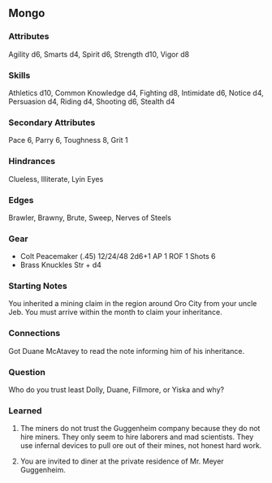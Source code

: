 ## Mongo

### Attributes
Agility d6, Smarts d4, Spirit d6, Strength d10, Vigor d8

### Skills
Athletics d10, Common Knowledge d4, Fighting d8, Intimidate d6, Notice d4, Persuasion d4, Riding d4, Shooting d6, Stealth d4

### Secondary Attributes
Pace 6, Parry 6, Toughness 8, Grit 1

### Hindrances
Clueless, Illiterate, Lyin Eyes

### Edges
Brawler, Brawny, Brute, Sweep, Nerves of Steels

### Gear
* Colt Peacemaker (.45) 12/24/48 2d6+1 AP 1 ROF 1 Shots 6
* Brass Knuckles Str + d4

### Starting Notes

You inherited a mining claim in the region around Oro City from your uncle Jeb. You must arrive within the month to claim your inheritance.

### Connections

Got Duane McAtavey to read the note informing him of his inheritance.

### Question

Who do you trust least Dolly, Duane, Fillmore, or Yiska and why?

### Learned

1. The miners do not trust the Guggenheim company because they do not hire miners. They only seem to hire laborers and mad scientists. They use infernal devices to pull ore out of their mines, not honest hard work.

2. You are invited to diner at the private residence of Mr. Meyer Guggenheim.